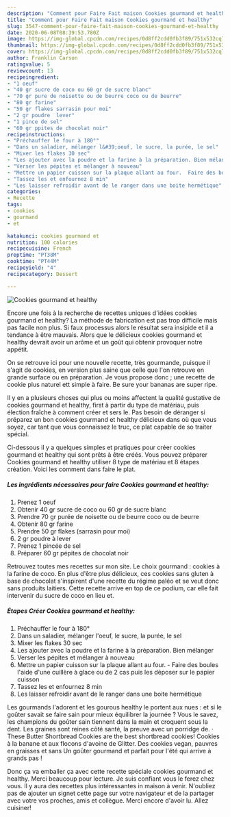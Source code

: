 ```yaml
---
description: "Comment pour Faire Fait maison Cookies gourmand et healthy"
title: "Comment pour Faire Fait maison Cookies gourmand et healthy"
slug: 3547-comment-pour-faire-fait-maison-cookies-gourmand-et-healthy
date: 2020-06-08T08:39:53.780Z
image: https://img-global.cpcdn.com/recipes/0d8ff2cdd0fb3f89/751x532cq70/cookies-gourmand-et-healthy-photo-principale-de-la-recette.jpg
thumbnail: https://img-global.cpcdn.com/recipes/0d8ff2cdd0fb3f89/751x532cq70/cookies-gourmand-et-healthy-photo-principale-de-la-recette.jpg
cover: https://img-global.cpcdn.com/recipes/0d8ff2cdd0fb3f89/751x532cq70/cookies-gourmand-et-healthy-photo-principale-de-la-recette.jpg
author: Franklin Carson
ratingvalue: 5
reviewcount: 13
recipeingredient:
- "1 oeuf"
- "40 gr sucre de coco ou 60 gr de sucre blanc"
- "70 gr pure de noisette ou de beurre coco ou de beurre"
- "80 gr farine"
- "50 gr flakes sarrasin pour moi"
- "2 gr poudre  lever"
- "1 pince de sel"
- "60 gr ppites de chocolat noir"
recipeinstructions:
- "Préchauffer le four à 180°"
- "Dans un saladier, mélanger l&#39;oeuf, le sucre, la purée, le sel"
- "Mixer les flakes 30 sec"
- "Les ajouter avec la poudre et la farine à la préparation. Bien mélanger"
- "Verser les pépites et mélanger à nouveau"
- "Mettre un papier cuisson sur la plaque allant au four.  Faire des boules l&#39;aide d&#39;une cuillère à glace ou de 2 cas puis les déposer sur le papier cuisson"
- "Tassez les et enfournez 8 min"
- "Les laisser refroidir avant de le ranger dans une boite hermétique"
categories:
- Recette
tags:
- cookies
- gourmand
- et

katakunci: cookies gourmand et 
nutrition: 100 calories
recipecuisine: French
preptime: "PT38M"
cooktime: "PT44M"
recipeyield: "4"
recipecategory: Dessert

---
```



![Cookies gourmand et healthy](https://img-global.cpcdn.com/recipes/0d8ff2cdd0fb3f89/751x532cq70/cookies-gourmand-et-healthy-photo-principale-de-la-recette.jpg)

Encore une fois à la recherche de recettes uniques d'idées cookies gourmand et healthy? La méthode de fabrication est pas trop difficile mais pas facile non plus. Si faux processus alors le résultat sera insipide et il a tendance à être mauvais. Alors que le délicieux cookies gourmand et healthy devrait avoir un arôme et un goût qui obtenir provoquer notre appétit.

On se retrouve ici pour une nouvelle recette, très gourmande, puisque il s&#39;agit de cookies, en version plus saine que celle que l&#39;on retrouve en grande surface ou en préparation. Je vous propose donc ; une recette de cookie plus naturel ett simple à faire. Be sure your bananas are super ripe.

Il y en a plusieurs choses qui plus ou moins affectent la qualité gustative de cookies gourmand et healthy, first à partir du type de matériau, puis élection fraîche à comment créer et sers le. Pas besoin de déranger si préparez un bon cookies gourmand et healthy délicieux dans où que vous soyez, car tant que vous connaissez le truc, ce plat capable de so traiter spécial.


Ci-dessous il y a quelques simples et pratiques pour créer cookies gourmand et healthy qui sont prêts à être créés. Vous pouvez préparer Cookies gourmand et healthy utiliser 8 type de matériau et 8 étapes création. Voici les comment dans faire le plat.

<!--inarticleads1-->

##### Les ingrédients nécessaires pour faire Cookies gourmand et healthy:

1. Prenez 1 oeuf
1. Obtenir 40 gr sucre de coco ou 60 gr de sucre blanc
1. Prendre 70 gr purée de noisette ou de beurre coco ou de beurre
1. Obtenir 80 gr farine
1. Prendre 50 gr flakes (sarrasin pour moi)
1.  2 gr poudre à lever
1. Prenez 1 pincée de sel
1. Préparer 60 gr pépites de chocolat noir


Retrouvez toutes mes recettes sur mon site. Le choix gourmand : cookies à la farine de coco. En plus d&#39;être plus délicieux, ces cookies sans gluten à base de chocolat s&#39;inspirent d&#39;une recette du régime paléo et se veut donc sans produits laitiers. Cette recette arrive en top de ce podium, car elle fait intervenir du sucre de coco en lieu et. 

<!--inarticleads2-->

##### Étapes Créer Cookies gourmand et healthy:

1. Préchauffer le four à 180°
1. Dans un saladier, mélanger l&#39;oeuf, le sucre, la purée, le sel
1. Mixer les flakes 30 sec
1. Les ajouter avec la poudre et la farine à la préparation. Bien mélanger
1. Verser les pépites et mélanger à nouveau
1. Mettre un papier cuisson sur la plaque allant au four.  - Faire des boules l&#39;aide d&#39;une cuillère à glace ou de 2 cas puis les déposer sur le papier cuisson
1. Tassez les et enfournez 8 min
1. Les laisser refroidir avant de le ranger dans une boite hermétique


Les gourmands l&#39;adorent et les gourous healthy le portent aux nues : et si le goûter savait se faire sain pour mieux équilibrer la journée ? Vous le savez, les champions du goûter sain tiennent dans la main et croquent sous la dent. Les graines sont reines côté santé, la preuve avec un porridge de. · These Butter Shortbread Cookies are the best shortbread cookies! Cookies à la banane et aux flocons d&#39;avoine de Glitter. Des cookies vegan, pauvres en graisses et sans Un goûter gourmand et parfait pour l&#39;été qui arrive à grands pas ! 


Donc ça va emballer ça avec cette recette spéciale cookies gourmand et healthy. Merci beaucoup pour lecture. Je suis confiant vous le ferez chez vous. Il y aura des recettes plus  intéressantes in maison à venir. N'oubliez pas de ajouter un signet cette page sur votre navigateur et de la partager avec votre vos proches, amis et collègue. Merci encore d'avoir lu. Allez cuisiner!
